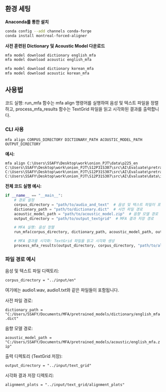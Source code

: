 ## 환경 세팅
**Anaconda를 통한 설치**
```bash
conda config --add channels conda-forge
conda install montreal-forced-aligner
```
**사전 훈련된 Dictionary 및 Acoustic Model 다운로드**
```bash
mfa model download dictionary english_mfa
mfa model download acoustic english_mfa

mfa model download dictionary korean_mfa
mfa model download acoustic korean_mfa
```
## 사용법
코드 실행: run_mfa 함수는 mfa align 명령어를 실행하여 음성 및 텍스트 파일을 정렬하고, process_mfa_results 함수는 TextGrid 파일을 읽고 시각화된 결과를 출력합니다.

### CLI 사용
```
mfa align CORPUS_DIRECTORY DICTIONARY_PATH ACOUSTIC_MODEL_PATH OUTPUT_DIRECTORY 
```
**예시:**
```
mfa align C:\Users\SSAFY\Desktop\work\onion_PJT\data\p225_en C:\Users\SSAFY\Desktop\work\onion_PJT\S12P31S307\src\AI\Evaluate\pretrained_models\dictionary\english_mfa.dict
C:\Users\SSAFY\Desktop\work\onion_PJT\S12P31S307\src\AI\Evaluate\pretrained_models\acoustic\english_mfa.zip
C:\Users\SSAFY\Desktop\work\onion_PJT\S12P31S307\src\AI\Evaluate\data\input\text_grid
```

**전체 코드 실행 예시:**
``` python
if __name__ == "__main__":
    # 경로 설정
    corpus_directory = "path/to/audio_and_text"  # 음성 및 텍스트 파일이 포함된 디렉토리
    dictionary_path = "path/to/dictionary.dict"  # 사전 파일 경로
    acoustic_model_path = "path/to/acoustic_model.zip"  # 음향 모델 경로
    output_directory = "path/to/output_textgrid"  # MFA 결과 저장 경로

    # MFA 실행: 음성 정렬
    run_mfa(corpus_directory, dictionary_path, acoustic_model_path, output_directory)

    # MFA 결과를 시각화: TextGrid 파일을 읽고 시각화 생성
    process_mfa_results(output_directory, corpus_directory, "path/to/alignment_plots")

```
### 파일 경로 예시

음성 및 텍스트 파일 디렉토리:

`corpus_directory = "../input/en"`

여기에는 audio1.wav, audio1.txt와 같은 파일들이 포함됩니다.

사전 파일 경로:

`dictionary_path = "C:/Users/SSAFY/Documents/MFA/pretrained_models/dictionary/english_mfa.dict"`

음향 모델 경로:

`acoustic_model_path = "C:/Users/SSAFY/Documents/MFA/pretrained_models/acoustic/english_mfa.zip"`

출력 디렉토리 (TextGrid 저장):

`output_directory = "../input/text_grid"`

시각화 결과 저장 디렉토리:

`alignment_plots = "../input/text_grid/alignment_plots"`